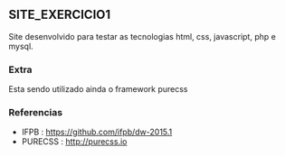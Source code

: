 ## SITE_EXERCICIO1

Site desenvolvido para testar as tecnologias html, css, javascript, php e mysql.

### Extra

Esta sendo utilizado ainda o framework purecss

### Referencias

* IFPB : https://github.com/ifpb/dw-2015.1
* PURECSS : http://purecss.io
